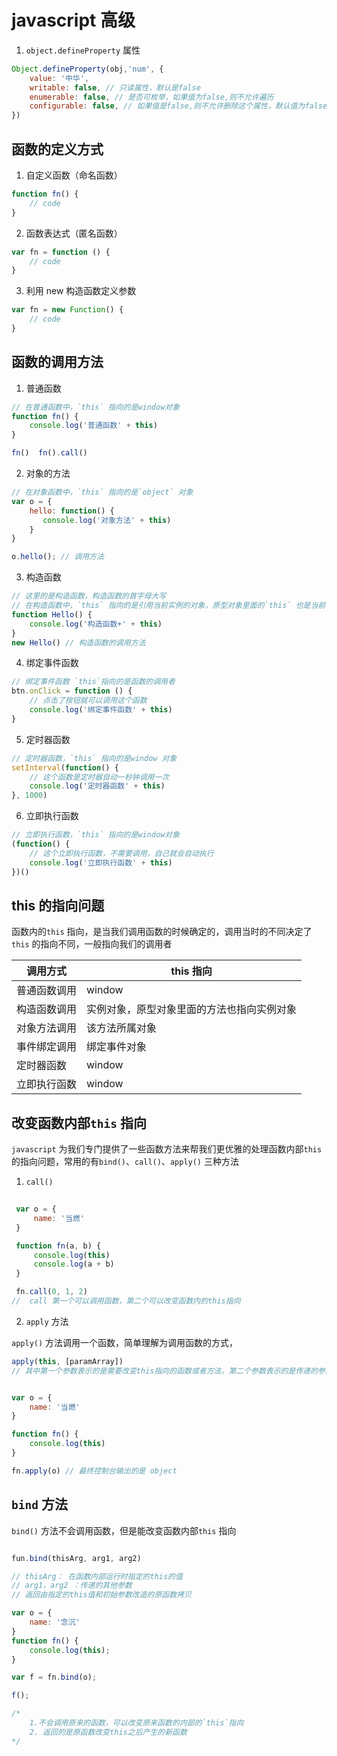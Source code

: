 # javascript 高级

1. `object.defineProperty` 属性

```js
Object.defineProperty(obj,'num', {
    value: '中华',
    writable: false, // 只读属性，默认是false
    enumerable: false, // 是否可枚举，如果值为false,则不允许遍历
    configurable: false, // 如果值是false,则不允许删除这个属性，默认值为false
})
```

## 函数的定义方式

1. 自定义函数（命名函数）

```js
function fn() {
    // code
}
```

2. 函数表达式（匿名函数）

```js
var fn = function () {
    // code
}
```

3. 利用 new 构造函数定义参数

```js
var fn = new Function() {
    // code
}

```

## 函数的调用方法

1. 普通函数

```js
// 在普通函数中，`this` 指向的是window对象
function fn() {
    console.log('普通函数' + this)
}

fn()  fn().call()

```
2. 对象的方法

```js
// 在对象函数中，`this` 指向的是`object` 对象
var o = {
    hello: function() {
       console.log('对象方法' + this)
    }
}

o.hello(); // 调用方法

```
3. 构造函数

```js
// 这里的是构造函数，构造函数的首字母大写
// 在构造函数中，`this` 指向的是引用当前实例的对象，原型对象里面的`this` 也是当前引用实例的对象
function Hello() {
    console.log('构造函数+' + this)
}
new Hello() // 构造函数的调用方法

```
4. 绑定事件函数

```js
// 绑定事件函数 `this`指向的是函数的调用者
btn.onClick = function () {
    // 点击了按钮就可以调用这个函数
    console.log('绑定事件函数' + this)
}

```
5. 定时器函数

```js
// 定时器函数，`this` 指向的是window 对象
setInterval(function() {
    // 这个函数是定时器自动一秒钟调用一次
    console.log('定时器函数' + this)
}, 1000)

```
6. 立即执行函数

```js
// 立即执行函数，`this` 指向的是window对象
(function() {
    // 这个立即执行函数，不需要调用，自己就会自动执行
    console.log('立即执行函数' + this)
})()

```

## this 的指向问题

 函数内的`this` 指向，是当我们调用函数的时候确定的，调用当时的不同决定了`this` 的指向不同，一般指向我们的调用者


调用方式 | this 指向 |
---------|----------|
 普通函数调用 | window |
 构造函数调用 | 实例对象，原型对象里面的方法也指向实例对象 | 
 对象方法调用 | 该方法所属对象 | 
 事件绑定调用 | 绑定事件对象 | 
 定时器函数   | window | 
 立即执行函数 | window | 

 ## 改变函数内部`this` 指向

 `javascript` 为我们专门提供了一些函数方法来帮我们更优雅的处理函数内部`this`的指向问题，常用的有`bind()`、`call()`、`apply()` 三种方法

 1. `call()` 

```js
 
 var o = {
     name: '当燃'
 }

 function fn(a, b) {
     console.log(this)
     console.log(a + b)
 }

 fn.call(0, 1, 2) 
//  call 第一个可以调用函数，第二个可以改变函数内的this指向
```

2. `apply` 方法

`apply()` 方法调用一个函数，简单理解为调用函数的方式，


```js
apply(this, [paramArray])
// 其中第一个参数表示的是需要改变this指向的函数或者方法，第二个参数表示的是传递的参数，参数必须是以数组的形式


var o = {
    name: '当燃'
}

function fn() {
    console.log(this)
}

fn.apply(o) // 最终控制台输出的是 object
```

## `bind` 方法

`bind()` 方法不会调用函数，但是能改变函数内部`this` 指向

```js

fun.bind(thisArg, arg1, arg2)

// thisArg： 在函数内部运行时指定的this的值
// arg1，arg2 ：传递的其他参数
// 返回由指定的this值和初始参数改造的原函数拷贝

var o = {
    name: '念沉'
}
function fn() {
    console.log(this);
}

var f = fn.bind(o);

f();

/*
    1.不会调用原来的函数，可以改变原来函数的内部的`this`指向
    2. 返回的是原函数改变this之后产生的新函数
*/

```